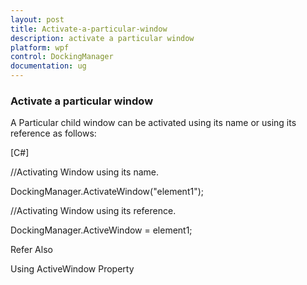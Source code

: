 ```yaml
---
layout: post
title: Activate-a-particular-window
description: activate a particular window
platform: wpf
control: DockingManager
documentation: ug
---
```


### Activate a particular window

A Particular child window can be activated using its name or using its reference as follows:



[C#]

//Activating Window using its name.

DockingManager.ActivateWindow("element1");



//Activating Window using its reference.

DockingManager.ActiveWindow = element1;



Refer Also

Using ActiveWindow Property

